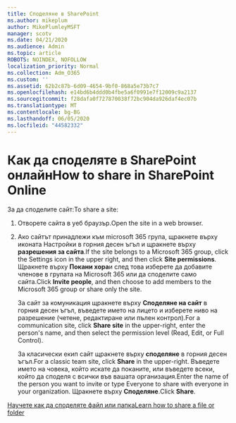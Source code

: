 ```yaml
---
title: Споделяне в SharePoint
ms.author: mikeplum
author: MikePlumleyMSFT
manager: scotv
ms.date: 04/21/2020
ms.audience: Admin
ms.topic: article
ROBOTS: NOINDEX, NOFOLLOW
localization_priority: Normal
ms.collection: Adm_O365
ms.custom: ''
ms.assetid: 62b2c87b-6d09-4654-9bf0-868a5e73b7c7
ms.openlocfilehash: e14bd6b4ddd0b4fbe5a6f0991e7f12009c9a2137
ms.sourcegitcommit: f28dafa0f727870038f72bc904da926daf4ec07b
ms.translationtype: MT
ms.contentlocale: bg-BG
ms.lasthandoff: 06/05/2020
ms.locfileid: "44582332"
---
```

# <a name="how-to-share-in-sharepoint-online"></a><span data-ttu-id="8aac5-102">Как да споделяте в SharePoint онлайн</span><span class="sxs-lookup"><span data-stu-id="8aac5-102">How to share in SharePoint Online</span></span>

<span data-ttu-id="8aac5-103">За да споделите сайт:</span><span class="sxs-lookup"><span data-stu-id="8aac5-103">To share a site:</span></span>
  
1. <span data-ttu-id="8aac5-104">Отворете сайта в уеб браузър.</span><span class="sxs-lookup"><span data-stu-id="8aac5-104">Open the site in a web browser.</span></span>
    
2. <span data-ttu-id="8aac5-105">Ако сайтът принадлежи към microsoft 365 група, щракнете върху иконата Настройки в горния десен ъгъл и щракнете върху **разрешения за сайта**.</span><span class="sxs-lookup"><span data-stu-id="8aac5-105">If the site belongs to a Microsoft 365 group, click the Settings icon in the upper right, and then click **Site permissions**.</span></span> <span data-ttu-id="8aac5-106">Щракнете върху **Покани хора**и след това изберете да добавите членове в групата на Microsoft 365 или да споделите само сайта.</span><span class="sxs-lookup"><span data-stu-id="8aac5-106">Click **Invite people**, and then choose to add members to the Microsoft 365 group or share only the site.</span></span> 
    
    <span data-ttu-id="8aac5-107">За сайт за комуникация щракнете върху **Споделяне на сайт** в горния десен ъгъл, въведете името на лицето и изберете ниво на разрешение (четене, редактиране или пълен контрол).</span><span class="sxs-lookup"><span data-stu-id="8aac5-107">For a communication site, click **Share site** in the upper-right, enter the person's name, and then select the permission level (Read, Edit, or Full Control).</span></span> 
    
    <span data-ttu-id="8aac5-108">За класически екип сайт щракнете върху **споделяне** в горния десен ъгъл.</span><span class="sxs-lookup"><span data-stu-id="8aac5-108">For a classic team site, click **Share** in the upper-right.</span></span> <span data-ttu-id="8aac5-109">Въведете името на човека, който искате да поканите, или въведете всеки, който да споделя с всички във вашата организация.</span><span class="sxs-lookup"><span data-stu-id="8aac5-109">Enter the name of the person you want to invite or type Everyone to share with everyone in your organization.</span></span> <span data-ttu-id="8aac5-110">Щракнете върху **Споделяне**.</span><span class="sxs-lookup"><span data-stu-id="8aac5-110">Click **Share**.</span></span>
    
[<span data-ttu-id="8aac5-111">Научете как да споделяте файл или папка</span><span class="sxs-lookup"><span data-stu-id="8aac5-111">Learn how to share a file or folder</span></span>](https://go.microsoft.com/fwlink/?linkid=511430)
  

